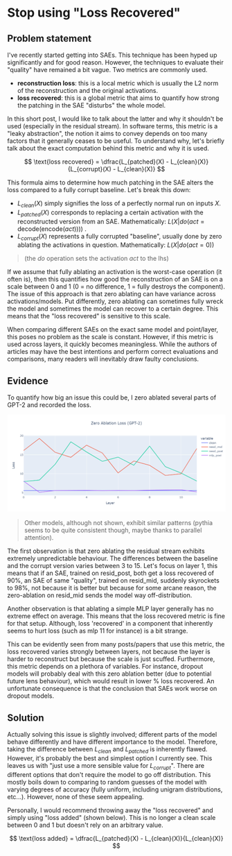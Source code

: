 # Stop using "Loss Recovered"

## Problem statement

I've recently started getting into SAEs. This technique has been hyped up significantly and for good reason. However, the techniques to evaluate their "quality" have remained a bit vague. Two metrics are commonly used.

- **reconstruction loss**: this is a local metric which is usually the L2 norm of the reconstruction and the original activations.
- **loss recovered**: this is a global metric that aims to quantify how strong the patching in the SAE "disturbs" the whole model.

In this short post, I would like to talk about the latter and why it shouldn't be used (especially in the residual stream). In software terms, this metric is a "leaky abstraction", the notion it aims to convey depends on too many factors that it generally ceases to be useful. To understand why, let's briefly talk about the exact computation behind this metric and why it is used.

$$ \text{loss recovered} = \dfrac{L_{patched}(X) - L_{clean}(X)}{L_{corrupt}(X) - L_{clean}(X)} $$

This formula aims to determine how much patching in the SAE alters the loss compared to a fully corrupt baseline. Let's break this down:

- $L_{clean}(X)$ simply signifies the loss of a perfectly normal run on inputs $X$.
- $L_{patched}(X)$ corresponds to replacing a certain activation with the reconstructed version from an SAE. Mathematically: $L(X | do(act = \text{decode}(\text{encode}(act))))$ .
- $L_{corrupt}(X)$ represents a fully corrupted "baseline", usually done by zero ablating the activations in question. Mathematically: $L(X | do(act = 0))$

> (the $do$ operation sets the activation $act$ to the lhs)

If we assume that fully ablating an activation is the worst-case operation (it often is), then this quantifies how good the reconstruction of an SAE is on a scale between 0 and 1 (0 = no difference, 1 = fully destroys the component). The issue of this approach is that zero ablating can have variance across activations/models. Put differently, zero ablating can sometimes fully wreck the model and sometimes the model can recover to a certain degree. This means that the "loss recovered" is sensitive to this scale.

When comparing different SAEs on the exact same model and point/layer, this poses no problem as the scale is constant. However, if this metric is used across layers, it quickly becomes meaningless. While the authors of articles may have the best intentions and perform correct evaluations and comparisons, many readers will inevitably draw faulty conclusions.

## Evidence

To quantify how big an issue this could be, I zero ablated several parts of GPT-2 and recorded the loss.

![alt text](image.png)

> Other models, although not shown, exhibit similar patterns (pythia seems to be quite consistent though, maybe thanks to parallel attention).

The first observation is that zero ablating the residual stream exhibits extremely unpredictable behaviour. The differences between the baseline and the corrupt version varies between 3 to 15. Let's focus on layer 1, this means that if an SAE, trained on resid_post, both get a loss recovered of 90%, an SAE of same "quality", trained on resid_mid, suddenly skyrockets to 98%, not because it is better but because for some arcane reason, the zero-ablation on resid_mid sends the model way off-distribution.

Another observation is that ablating a simple MLP layer generally has no extreme effect on average. This means that the loss recovered metric is fine for that setup. Although, loss 'recovered' in a component that inherently seems to hurt loss (such as mlp 11 for instance) is a bit strange.

This can be evidently seen from many posts/papers that use this metric, the loss recovered varies strongly between layers, not because the layer is harder to reconstruct but because the scale is just scuffed. Furthermore, this metric depends on a plethora of variables. For instance, dropout models will probably deal with this zero ablation better (due to potential future lens behaviour), which would result in lower % loss recovered. An unfortunate consequence is that the conclusion that SAEs work worse on dropout models.

## Solution

Actually solving this issue is slightly involved; different parts of the model behave differently and have different importance to the model. Therefore, taking the difference between $L_{clean}$ and $L_{patched}$ is inherently flawed. However, it's probably the best and simplest option I currently see. This leaves us with "just use a more sensible value for $L_{corrupt}$". There are different options that don't require the model to go off distribution. This mostly boils down to comparing to random guesses of the model with varying degrees of accuracy (fully uniform, including unigram distributions, etc...). However, none of these seem appealing.

Personally, I would recommend throwing away the "loss recovered" and simply using "loss added" (shown below). This is no longer a clean scale between 0 and 1 but doesn't rely on an arbitrary value.

$$ \text{loss added} = \dfrac{L_{patched}(X) - L_{clean}(X)}{L_{clean}(X)} $$
